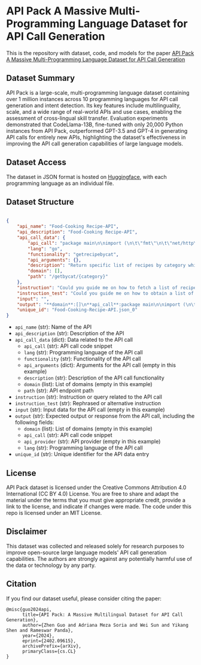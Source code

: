 # API Pack A Massive Multi-Programming Language Dataset for API Call Generation

This is the repository with dataset, code, and models for the paper [API Pack A Massive Multi-Programming Language Dataset for API Call Generation](https://github.com/zguo0525/API-Pack)

## Dataset Summary

API Pack is a large-scale, multi-programming language dataset containing over 1 million instances across 10 programming languages for API call generation and intent detection. Its key features include multilinguality, scale, and a wide range of real-world APIs and use cases, enabling the assessment of cross-lingual skill transfer. Evaluation experiments demonstrated that CodeLlama-13B, fine-tuned with only 20,000 Python instances from API Pack, outperformed GPT-3.5 and GPT-4 in generating API calls for entirely new APIs, highlighting the dataset's effectiveness in improving the API call generation capabilities of large language models.

## Dataset Access

The dataset in JSON format is hosted on [Huggingface](https://huggingface.co/datasets/zguo0525/API-Pack), with each programming language as an individual file.

## Dataset Structure

```json

{
    "api_name": "Food-Cooking Recipe-API",
    "api_description": "Food-Cooking Recipe-API",
    "api_call_data": {
        "api_call": "package main\n\nimport (\n\t\"fmt\"\n\t\"net/http\"\n\t\"io/ioutil\"\n)\n\nfunc main() {\n\n\turl := \"https//cooking-recipe2.p.rapidapi.com/getbycat/%7Bcategory%7D?category=SOME_STRING_VALUE\"\n\n\treq,  := http.NewRequest(\"GET\", url, nil)\n\n\treq.Header.Add(\"X-RapidAPI-Key\", \"SOMESTRING_VALUE\")\n\treq.Header.Add(\"X-RapidAPI-Host\", \"SOME_STRING_VALUE\")\n\n\tres,  := http.DefaultClient.Do(req)\n\n\tdefer res.Body.Close()\n\tbody,  := ioutil.ReadAll(res.Body)\n\n\tfmt.Println(res)\n\tfmt.Println(string(body))\n\n}",
        "lang": "go",
        "functionality": "getrecipebycat",
        "api_arguments": {},
        "description": "Return specific list of recipes by category which will be pass",
        "domain": [],
        "path": "/getbycat/{category}"
    },
    "instruction": "Could you guide me on how to fetch a list of recipes from the Food-Cooking Recipe-API for a specific category?",
    "instruction_test": "Could you guide me on how to obtain a list of recipes belonging to a particular category using the Food-Cooking Recipe-API?",
    "input": "",
    "output": "**domain**:[]\n**api_call**:package main\n\nimport (\n\t\"fmt\"\n\t\"net/http\"\n\t\"io/ioutil\"\n)\n\nfunc main() {\n\n\turl := \"https//cooking-recipe2.p.rapidapi.com/getbycat/%7Bcategory%7D?category=SOME_STRING_VALUE\"\n\n\treq,  := http.NewRequest(\"GET\", url, nil)\n\n\treq.Header.Add(\"X-RapidAPI-Key\", \"SOMESTRING_VALUE\")\n\treq.Header.Add(\"X-RapidAPI-Host\", \"SOME_STRING_VALUE\")\n\n\tres,  := http.DefaultClient.Do(req)\n\n\tdefer res.Body.Close()\n\tbody,  := ioutil.ReadAll(res.Body)\n\n\tfmt.Println(res)\n\tfmt.Println(string(body))\n\n}\n**api_provider**:\n**lang**:go",
    "unique_id": "Food-Cooking-Recipe-API.json_0"
}

```

- `api_name` (str): Name of the API
- `api_description` (str): Description of the API
- `api_call_data` (dict): Data related to the API call
  - `api_call` (str): API call code snippet
  - `lang` (str): Programming language of the API call
  - `functionality` (str): Functionality of the API call
  - `api_arguments` (dict): Arguments for the API call (empty in this example)
  - `description` (str): Description of the API call functionality
  - `domain` (list): List of domains (empty in this example)
  - `path` (str): API endpoint path
- `instruction` (str): Instruction or query related to the API call
- `instruction_test` (str): Rephrased or alternative instruction
- `input` (str): Input data for the API call (empty in this example)
- `output` (str): Expected output or response from the API call, including the following fields:
  - `domain` (list): List of domains (empty in this example)
  - `api_call` (str): API call code snippet
  - `api_provider` (str): API provider (empty in this example)
  - `lang` (str): Programming language of the API call
- `unique_id` (str): Unique identifier for the API data entry

## License

API Pack dataset is licensed under the Creative Commons Attribution 4.0 International (CC BY 4.0) License. You are free to share and adapt the material under the terms that you must give appropriate credit, provide a link to the license, and indicate if changes were made.
The code under this repo is licensed under an MIT License.

## Disclaimer

This dataset was collected and released solely for research purposes to improve open-source large language models' API call generation capabilities. The authors are strongly against any potentially harmful use of the data or technology by any party.

## Citation

If you find our dataset useful, please consider citing the paper:

```
@misc{guo2024api,
      title={API Pack: A Massive Multilingual Dataset for API Call Generation}, 
      author={Zhen Guo and Adriana Meza Soria and Wei Sun and Yikang Shen and Rameswar Panda},
      year={2024},
      eprint={2402.09615},
      archivePrefix={arXiv},
      primaryClass={cs.CL}
}
```

